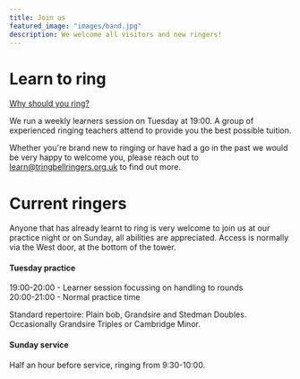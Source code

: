 ```yaml
---
title: Join us
featured_image: "images/band.jpg"
description: We welcome all visitors and new ringers!
---
```


# Learn to ring
[Why should you ring?](https://cccbr.org.uk/bellringing/learn/)  

We run a weekly learners session on Tuesday at 19:00. A group of experienced ringing teachers attend to provide you the best possible tuition.

Whether you're brand new to ringing or have had a go in the past we would be very happy to welcome you, please reach out to learn@tringbellringers.org.uk to find out more.

# Current ringers
Anyone that has already learnt to ring is very welcome to join us at our practice night or on Sunday, all abilities are appreciated.
Access is normally via the West door, at the bottom of the tower.

#### Tuesday practice 
19:00-20:00 - Learner session focussing on handling to rounds  
20:00-21:00 - Normal practice time

Standard repertoire: Plain bob, Grandsire and Stedman Doubles. Occasionally Grandsire Triples or Cambridge Minor.

#### Sunday service
Half an hour before service, ringing from 9:30-10:00.
